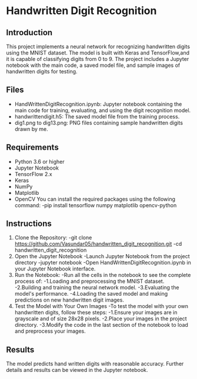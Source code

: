 # Handwritten Digit Recognition

## Introduction
This project implements a neural network for recognizing handwritten digits using the MNIST dataset. 
The model is built with Keras and TensorFlow,and it is capable of classifying digits from 0 to 9. 
The project includes a Jupyter notebook with the main code, a saved model file, and sample images of handwritten digits for testing.

## Files
- HandWrittenDigitRecognition.ipynb: Jupyter notebook containing the main code for training, evaluating, and using the digit recognition model.
- handwrittendigit.h5: The saved model file from the training process.
- dig1.png to dig13.png: PNG files containing sample handwritten digits drawn by me.

## Requirements
- Python 3.6 or higher
- Jupyter Notebook
- TensorFlow 2.x
- Keras
- NumPy
- Matplotlib
- OpenCV
You can install the required packages using the following command:
  -pip install tensorflow numpy matplotlib opencv-python

## Instructions
1. Clone the Repository:
   -git clone https://github.com/Vasundar05/handwritten_digit_recognition.git
   -cd handwritten_digit_recognition
2. Open the Jupyter Notebook
   -Launch Jupyter Notebook from the project directory
   -jupyter notebook
   -Open HandWrittenDigitRecognition.ipynb in your Jupyter Notebook interface.
3. Run the Notebook:
   -Run all the cells in the notebook to see the complete process of:
   -1.Loading and preprocessing the MNIST dataset.
   -2.Building and training the neural network model.
   -3.Evaluating the model's performance.
   -4.Loading the saved model and making predictions on new handwritten digit images.
4. Test the Model with Your Own Images
   -To test the model with your own handwritten digits, follow these steps:
   -1.Ensure your images are in grayscale and of size 28x28 pixels.
   -2.Place your images in the project directory.
   -3.Modify the code in the last section of the notebook to load and preprocess your images.

## Results
The model predicts hand written digits with reasonable accuracy. Further details and results can be viewed in the Jupyter notebook.


